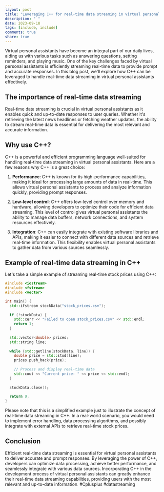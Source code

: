 ```yaml
---
layout: post
title: "Leveraging C++ for real-time data streaming in virtual personal assistants"
description: " "
date: 2023-09-18
tags: [include, include]
comments: true
share: true
---
```


Virtual personal assistants have become an integral part of our daily lives, aiding us with various tasks such as answering questions, setting reminders, and playing music. One of the key challenges faced by virtual personal assistants is efficiently streaming real-time data to provide prompt and accurate responses. In this blog post, we'll explore how C++ can be leveraged to handle real-time data streaming in virtual personal assistants effectively.

## The importance of real-time data streaming

Real-time data streaming is crucial in virtual personal assistants as it enables quick and up-to-date responses to user queries. Whether it's retrieving the latest news headlines or fetching weather updates, the ability to stream real-time data is essential for delivering the most relevant and accurate information.

## Why use C++?

C++ is a powerful and efficient programming language well-suited for handling real-time data streaming in virtual personal assistants. Here are a few reasons why C++ is a great choice:

1. **Performance**: C++ is known for its high-performance capabilities, making it ideal for processing large amounts of data in real-time. This allows virtual personal assistants to process and analyze information quickly, providing prompt responses.

2. **Low-level control**: C++ offers low-level control over memory and hardware, allowing developers to optimize their code for efficient data streaming. This level of control gives virtual personal assistants the ability to manage data buffers, network connections, and system resources effectively.

3. **Integration**: C++ can easily integrate with existing software libraries and APIs, making it easier to connect with different data sources and retrieve real-time information. This flexibility enables virtual personal assistants to gather data from various sources seamlessly.

## Example of real-time data streaming in C++

Let's take a simple example of streaming real-time stock prices using C++:

```cpp
#include <iostream>
#include <fstream>
#include <vector>

int main() {
  std::ifstream stockData("stock_prices.csv");
  
  if (!stockData) {
    std::cerr << "Failed to open stock_prices.csv" << std::endl;
    return 1;
  }
  
  std::vector<double> prices;
  std::string line;
  
  while (std::getline(stockData, line)) {
    double price = std::stod(line);
    prices.push_back(price);
    
    // Process and display real-time data
    std::cout << "Current price: " << price << std::endl;
  }
  
  stockData.close();
  
  return 0;
}
```
Please note that this is a simplified example just to illustrate the concept of real-time data streaming in C++. In a real-world scenario, you would need to implement error handling, data processing algorithms, and possibly integrate with external APIs to retrieve real-time stock prices.

## Conclusion

Efficient real-time data streaming is essential for virtual personal assistants to deliver accurate and prompt responses. By leveraging the power of C++, developers can optimize data processing, achieve better performance, and seamlessly integrate with various data sources. Incorporating C++ in the development process of virtual personal assistants can greatly enhance their real-time data streaming capabilities, providing users with the most relevant and up-to-date information. #Cplusplus #datastreaming